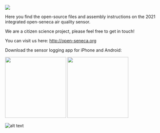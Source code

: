 [<img src="https://raw.githubusercontent.com/sh969/integrated-aq-sensor/master/.images/logo.png">](http://open-seneca.org)

Here you find the open-source files and assembly instructions on the 2021 integrated open-seneca air quality sensor.

We are a citizen science project, please feel free to get in touch!

You can visit us here: http://open-seneca.org

Download the sensor logging app for iPhone and Android:

[<img width="200" src="https://raw.githubusercontent.com/sh969/integrated-aq-sensor/master/.images/apple.png">](https://apps.apple.com/gb/app/open-seneca/id1557645819?fbclid=IwAR2OlgHsh-e7t_3RmL6pHDrDfW7VRLy2B10hRCUW2dqcQbhn8BgqbDvHhck)
[<img width="200" src="https://raw.githubusercontent.com/sh969/integrated-aq-sensor/master/.images/google.png">](http://app.open-seneca.org/android/v1.2.1.apk)

![alt text](https://raw.githubusercontent.com/sh969/integrated-aq-sensor/master/.images/sensor.jpg)

    
